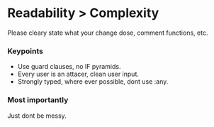 # Readability > Complexity

Please cleary state what your change dose, comment functions, etc.

### Keypoints
* Use guard clauses, no IF pyramids.
* Every user is an attacer, clean user input.
* Strongly typed, where ever possible, dont use :any.

### Most importantly
Just dont be messy.
